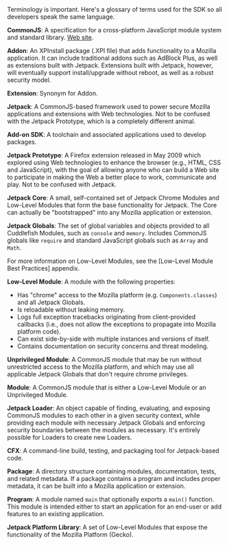 <span class="aside">
Terminology is important.  Here's a glossary of terms used for the SDK
so all developers speak the same language.
</span>

__CommonJS__: A specification for a cross-platform JavaScript module
system and standard library.  [Web site](http://commonjs.org/).

__Addon__: An XPInstall package (.XPI file) that adds functionality to
a Mozilla application. It can include traditional addons such as
AdBlock Plus, as well as extensions built with Jetpack. Extensions
built with Jetpack, however, will eventually support install/upgrade
without reboot, as well as a robust security model.

__Extension__: Synonym for Addon.

__Jetpack__: A CommonJS-based framework used to power secure Mozilla
applications and extensions with Web technologies. Not to be confused
with the Jetpack Prototype, which is a completely different animal.

__Add-on SDK__: A toolchain and associated applications used to develop
packages.

__Jetpack Prototype__: A Firefox extension released in May 2009 which
explored using Web technologies to enhance the browser (e.g., HTML,
CSS and JavaScript), with the goal of allowing anyone who can build a
Web site to participate in making the Web a better place to work,
communicate and play. Not to be confused with Jetpack.

__Jetpack Core__: A small, self-contained set of Jetpack Chrome
Modules and Low-Level Modules that form the base
functionality for Jetpack. The Core can actually be "bootstrapped"
into any Mozilla application or extension.

__Jetpack Globals__: The set of global variables and objects provided
to all Cuddlefish Modules, such as `console` and `memory`. Includes
CommonJS globals like `require` and standard JavaScript globals such
as `Array` and `Math`.

<span class="aside">
For more information on Low-Level Modules, see the
[Low-Level Module Best Practices] appendix.
</span>

__Low-Level Module__: A module with the following properties:

  * Has "chrome" access to the Mozilla platform (e.g. `Components.classes`)
    and all Jetpack Globals.
  * Is reloadable without leaking memory.
  * Logs full exception tracebacks originating from client-provided
    callbacks (i.e., does not allow the exceptions to propagate into
    Mozilla platform code).
  * Can exist side-by-side with multiple instances and versions of
    itself.
  * Contains documentation on security concerns and threat modeling.

__Unprivileged Module__: A CommonJS module that may be run
without unrestricted access to the Mozilla platform, and which may use
all applicable Jetpack Globals that don't require chrome privileges.

__Module__: A CommonJS module that is either a Low-Level Module
or an Unprivileged Module.

__Jetpack Loader__: An object capable of finding, evaluating, and
exposing CommonJS modules to each other in a given security context,
while providing each module with necessary Jetpack Globals and
enforcing security boundaries between the modules as necessary. It's
entirely possible for Loaders to create new Loaders.

__CFX__: A command-line build, testing, and packaging tool for
Jetpack-based code.

__Package__: A directory structure containing modules,
documentation, tests, and related metadata. If a package contains
a program and includes proper metadata, it can be built into
a Mozilla application or extension.

__Program__: A module named `main` that optionally exports
a `main()` function.  This module is intended either to start an application for
an end-user or add features to an existing application.

__Jetpack Platform Library__: A set of Low-Level Modules
that expose the functionality of the Mozilla Platform (Gecko).

  [Low-Level Module Best Practices]: #guide/best-practices
